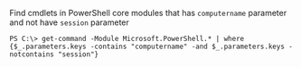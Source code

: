 
Find cmdlets in PowerShell core modules that has `computername` parameter and not have `session` parameter
```
PS C:\> get-command -Module Microsoft.PowerShell.* | where {$_.parameters.keys -contains "computername" -and $_.parameters.keys -notcontains "session"}
```